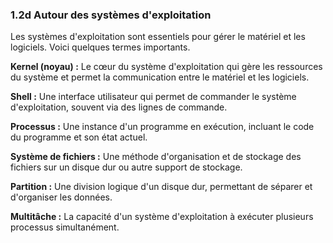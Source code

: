 ### 1.2d Autour des systèmes d'exploitation
Les systèmes d'exploitation sont essentiels pour gérer le matériel et les logiciels. Voici quelques termes importants.

**Kernel (noyau) :** Le cœur du système d'exploitation qui gère les ressources du système et permet la communication entre le matériel et les logiciels.

**Shell :** Une interface utilisateur qui permet de commander le système d'exploitation, souvent via des lignes de commande.

**Processus :** Une instance d'un programme en exécution, incluant le code du programme et son état actuel.

**Système de fichiers :** Une méthode d'organisation et de stockage des fichiers sur un disque dur ou autre support de stockage.

**Partition :** Une division logique d'un disque dur, permettant de séparer et d'organiser les données.

**Multitâche :** La capacité d'un système d'exploitation à exécuter plusieurs processus simultanément.
